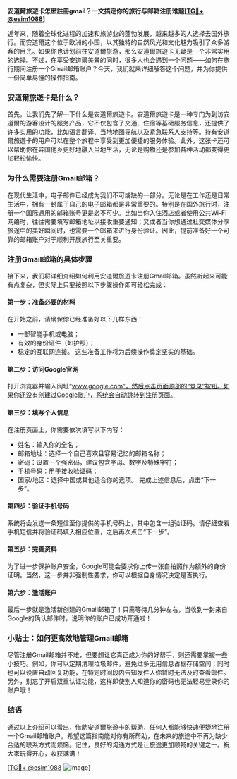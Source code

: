 **安道爾旅遊卡怎麽註冊gmail？一文搞定你的旅行与邮箱注册难题[[TG💪+ @esim1088](https://t.me/s/esim1088)]**

近年来，随着全球化进程的加速和旅游业的蓬勃发展，越来越多的人选择去国外旅行。而安道爾这个位于欧洲的小国，以其独特的自然风光和文化魅力吸引了众多游客的目光。如果你也计划前往安道爾旅游，那么安道爾旅遊卡无疑是一个非常实用的选择。不过，在享受安道爾美景的同时，很多人也会遇到一个问题——如何在旅行期间注册一个Gmail邮箱账户？今天，我们就来详细解答这个问题，并为你提供一份简单易懂的操作指南。

### 安道爾旅遊卡是什么？

首先，让我们先了解一下什么是安道爾旅遊卡。安道爾旅遊卡是一种专门为到访安道爾的游客设计的服务产品，它不仅包含了交通、住宿等基础服务信息，还提供了许多实用的功能，比如语言翻译、当地地图导航以及紧急联系人支持等。持有安道爾旅遊卡的用户可以在整个旅程中享受到更加便捷的服务体验。此外，这张卡还可以帮助你在异国他乡更好地融入当地生活，无论是购物还是参加各种活动都变得更加轻松愉快。

### 为什么需要注册Gmail邮箱？

在现代生活中，电子邮件已经成为我们不可或缺的一部分。无论是在工作还是日常生活中，拥有一封属于自己的电子邮箱都是非常重要的。特别是在国外旅行时，注册一个国际通用的邮箱账号更是必不可少。比如当你入住酒店或者使用公共Wi-Fi网络时，往往需要填写邮箱地址以接收重要通知；又或者当你想通过社交媒体分享旅途中的美好瞬间时，也需要一个邮箱来进行身份验证。因此，提前准备好一个可靠的邮箱账户对于顺利开展旅行至关重要。

### 注册Gmail邮箱的具体步骤

接下来，我们将详细介绍如何利用安道爾旅遊卡注册Gmail邮箱。虽然听起来可能有点复杂，但实际上只要按照以下步骤操作即可轻松完成：

#### 第一步：准备必要的材料
在开始之前，请确保你已经准备好以下几样东西：
- 一部智能手机或电脑；
- 有效的身份证件（如护照）；
- 稳定的互联网连接。
这些准备工作将为后续操作奠定坚实的基础。

#### 第二步：访问Google官网
打开浏览器并输入网址“www.google.com”，然后点击页面顶部的“登录”按钮。如果你还没有创建过Google账户，系统会自动跳转到注册页面。

#### 第三步：填写个人信息
在注册页面上，你需要依次填写以下内容：
- 姓名：输入你的全名；
- 邮箱地址：选择一个自己喜欢且容易记忆的邮箱名称；
- 密码：设置一个强密码，建议包含字母、数字及特殊字符；
- 手机号码：用于接收验证码；
- 国家/地区：选择中国或其他适合你的选项。
完成上述信息后，点击“下一步”。

#### 第四步：验证手机号码
系统将会发送一条短信至你提供的手机号码上，其中包含一组验证码。请仔细查看手机短信并将验证码填入相应位置，之后再次点击“下一步”。

#### 第五步：完善资料
为了进一步保护账户安全，Google可能会要求你上传一张自拍照作为额外的身份证明。当然，这一步并非强制性要求，你可以根据自身情况决定是否执行。

#### 第六步：激活账户
最后一步就是激活新创建的Gmail邮箱了！只需等待几分钟左右，当收到一封来自Google的确认邮件时，说明你的账户已成功开通啦！

### 小贴士：如何更高效地管理Gmail邮箱

尽管注册Gmail邮箱并不难，但要想让它真正成为你的好帮手，则还需要掌握一些小技巧。例如，你可以定期清理垃圾邮件，避免过多无用信息占据存储空间；同时也可以设置自动回复功能，在特定时间段内告知发件人你暂时无法及时查看邮件。另外，别忘了开启双重认证功能，这样即使别人知道你的密码也无法轻易登录你的账户哦！

### 结语

通过以上介绍可以看出，借助安道爾旅遊卡的帮助，任何人都能够快速便捷地注册一个Gmail邮箱账户。希望这篇指南能对你有所帮助，在未来的旅途中不再为缺少合适的联系方式而烦恼。记住，良好的沟通方式是让旅途更加顺畅的关键之一。祝大家玩得开心，收获满满！

[[TG💪+ @esim1088](https://t.me/s/esim1088) ![Image](https://i.postimg.cc/4NQfJmqS/Snipaste-2025-05-13-00-14-12.png)]